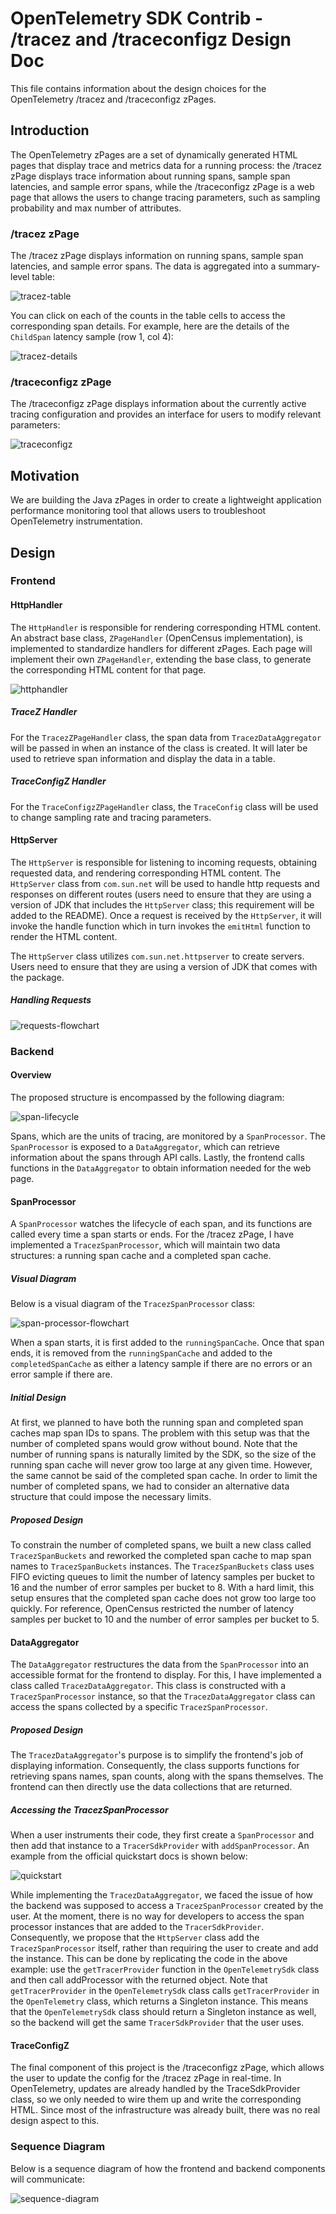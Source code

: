 # OpenTelemetry SDK Contrib - /tracez and /traceconfigz Design Doc

This file contains information about the design choices for the OpenTelemetry /tracez and
/traceconfigz zPages.

## Introduction

The OpenTelemetry zPages are a set of dynamically generated HTML pages that display trace and
metrics data for a running process: the /tracez zPage displays trace information about running
spans, sample span latencies, and sample error spans, while the /traceconfigz zPage is a web page
that allows the users to change tracing parameters, such as sampling probability and max number of
attributes.

### /tracez zPage

The /tracez zPage displays information on running spans, sample span latencies, and sample error
spans. The data is aggregated into a summary-level table:

![tracez-table](img/tracez-table.png)

You can click on each of the counts in the table cells to access the corresponding span
details. For example, here are the details of the `ChildSpan` latency sample (row 1, col 4):

![tracez-details](img/tracez-details.png)

### /traceconfigz zPage

The /traceconfigz zPage displays information about the currently active tracing configuration and 
provides an interface for users to modify relevant parameters:

![traceconfigz](img/traceconfigz.png)

## Motivation

We are building the Java zPages in order to create a lightweight application performance monitoring
tool that allows users to troubleshoot OpenTelemetry instrumentation.

## Design

### Frontend

#### HttpHandler

The `HttpHandler` is responsible for rendering corresponding HTML content. An abstract base class,
`ZPageHandler` (OpenCensus implementation), is implemented to standardize handlers for different
zPages. Each page will implement their own `ZPageHandler`, extending the base class, to generate the
corresponding HTML content for that page.

![httphandler](img/httphandler.png)

##### TraceZ Handler

For the `TracezZPageHandler` class, the span data from `TracezDataAggregator` will be passed in when
an instance of the class is created. It will later be used to retrieve span information and display
the data in a table.

##### TraceConfigZ Handler

For the `TraceConfigzZPageHandler` class, the `TraceConfig` class will be used to change sampling
rate and tracing parameters.

#### HttpServer
The `HttpServer` is responsible for listening to incoming requests, obtaining requested data, and
rendering corresponding HTML content. The `HttpServer` class from `com.sun.net` will be used to
handle http requests and responses on different routes (users need to ensure that they are using a
version of JDK that includes the `HttpServer` class; this requirement will be added to the README).
Once a request is received by the `HttpServer`, it will invoke the handle function which in turn
invokes the `emitHtml` function to render the HTML content.

The `HttpServer` class utilizes `com.sun.net.httpserver` to create servers. Users need to ensure
that they are using a version of JDK that comes with the package.

##### Handling Requests

![requests-flowchart](img/requests-flowchart.png)

### Backend

#### Overview

The proposed structure is encompassed by the following diagram:

![span-lifecycle](img/span-lifecycle.png)

Spans, which are the units of tracing, are monitored by a `SpanProcessor`. The `SpanProcessor` is
exposed to a `DataAggregator`, which can retrieve information about the spans through API calls.
Lastly, the frontend calls functions in the `DataAggregator` to obtain information needed for the
web page.

#### SpanProcessor

A `SpanProcessor` watches the lifecycle of each span, and its functions are called every time a span
starts or ends. For the /tracez zPage, I have implemented a `TracezSpanProcessor`, which will
maintain two data structures: a running span cache and a completed span cache.

##### Visual Diagram

Below is a visual diagram of the `TracezSpanProcessor` class:

![span-processor-flowchart](img/span-processor-flowchart.png)

When a span starts, it is first added to the `runningSpanCache`. Once that span ends, it is removed
from the `runningSpanCache` and added to the `completedSpanCache` as either a latency sample if
there are no errors or an error sample if there are.

##### Initial Design

At first, we planned to have both the running span and completed span caches map span IDs to spans.
The problem with this setup was that the number of completed spans would grow without bound. Note
that the number of running spans is naturally limited by the SDK, so the size of the running span
cache will never grow too large at any given time. However, the same cannot be said of the completed
span cache. In order to limit the number of completed spans, we had to consider an alternative data
structure that could impose the necessary limits.

##### Proposed Design

To constrain the number of completed spans, we built a new class called `TracezSpanBuckets` and
reworked the completed span cache to map span names to `TracezSpanBuckets` instances. The
`TracezSpanBuckets` class uses FIFO evicting queues to limit the number of latency samples per
bucket to 16 and the number of error samples per bucket to 8. With a hard limit, this setup ensures
that the completed span cache does not grow too large too quickly. For reference, OpenCensus
restricted the number of latency samples per bucket to 10 and the number of error samples per bucket
to 5.

#### DataAggregator

The `DataAggregator` restructures the data from the `SpanProcessor` into an accessible format for
the frontend to display. For this, I have implemented a class called `TracezDataAggregator`. This
class is constructed with a `TracezSpanProcessor` instance, so that the `TracezDataAggregator` class
can access the spans collected by a specific `TracezSpanProcessor`.

##### Proposed Design

The `TracezDataAggregator`'s purpose is to simplify the frontend's job of displaying information.
Consequently, the class supports functions for retrieving spans names, span counts, along with the
spans themselves. The frontend can then directly use the data collections that are returned.

##### Accessing the TracezSpanProcessor

When a user instruments their code, they first create a `SpanProcessor` and then add that instance
to a `TracerSdkProvider` with `addSpanProcessor`. An example from the official quickstart docs is
shown below:

![quickstart](img/quickstart.png)

While implementing the `TracezDataAggregator`, we faced the issue of how the backend was supposed to
access a `TracezSpanProcessor` created by the user. At the moment, there is no way for developers to
access the span processor instances that are added to the `TracerSdkProvider`. Consequently, we
propose that the `HttpServer` class add the `TracezSpanProcessor` itself, rather than requiring the
user to create and add the instance. This can be done by replicating the code in the above example:
use the `getTracerProvider` function in the `OpenTelemetrySdk` class and then call addProcessor with
the returned object. Note that `getTracerProvider` in the `OpenTelemetrySdk` class calls
`getTracerProvider` in the `OpenTelemetry` class, which returns a Singleton instance. This means
that the `OpenTelemetrySdk` class should return a Singleton instance as well, so the backend will
get the same `TracerSdkProvider` that the user uses.

#### TraceConfigZ

The final component of this project is the /traceconfigz zPage, which allows the user to update the
config for the /tracez zPage in real-time. In OpenTelemetry, updates are already handled by the
TraceSdkProvider class, so we only needed to wire them up and write the corresponding HTML. Since
most of the infrastructure was already built, there was no real design aspect to this.

### Sequence Diagram

Below is a sequence diagram of how the frontend and backend components will communicate:

![sequence-diagram](img/sequence-diagram.png)

